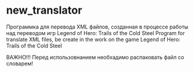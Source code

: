 # new_translator
Программка для перевода XML файлов, созданная в процессе работы над переводом игр Legend of Hero: Trails of the Cold Steel
Program for translate XML files, be create in the work on the game Legend of Hero: Trails of the Cold Steel

ВАЖНО!!!
Перед использовнанием необхадимо распаковать файл со словарем!
